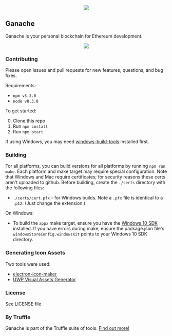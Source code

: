 <p align="center">
  <img src="https://github.com/trufflesuite/ganache/blob/new_ui/resources/icons/png/128x128.png?raw=true")
</p>

## Ganache

Ganache is your personal blockchain for Ethereum development. 

<p align="center">
  <img src="https://github.com/trufflesuite/ganache/blob/new_ui/.github/images/ganache_screenshot.jpg?raw=true"/>
</p>

### Contributing

Please open issues and pull requests for new features, questions, and bug fixes.

Requirements:

- `npm v5.3.0`
- `node v8.3.0`

To get started:

0. Clone this repo
0. Run `npm install`
0. Run `npm start`

If using Windows, you may need [windows-build-tools](https://www.npmjs.com/package/windows-build-tools) installed first.

### Building

For all platforms, you can build versions for all platforms by running `npm run make`. Each platform and make target may require special configuration. Note that Windows and Mac require certificates; for security reasons these certs aren't uploaded to github. Before building, create the `./certs` directory with the following files:

* `./certs/cert.pfx` - for Windows builds. Note a `.pfx` file is identical to a `.p12`. (Just change the extension.)

On Windows: 

* To build the `appx` make target, ensure you have the [Windows 10 SDK](https://developer.microsoft.com/en-us/windows/downloads/windows-10-sdk) installed. If you have errors during make, ensure the package.json file's `windowsStoreConfig.windowsKit` points to your Windows 10 SDK directory.

### Generating Icon Assets

Two tools were used:

* [electron-icon-maker](https://www.npmjs.com/package/electron-icon-maker)
* [UWP Visual Assets Generator](https://marketplace.visualstudio.com/items?itemName=PeterR.UWPVisualAssetsGenerator)

### License

See LICENSE file

### By Truffle

Ganache is part of the Truffle suite of tools. [Find out more!](http://truffleframework.com)
